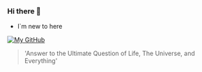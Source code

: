 ### Hi there 👋

- I`m new to here

[![My GitHub ](https://github-readme-stats.vercel.app/api?username=yuzhicheng22)]()

> 'Answer to the Ultimate Question of Life, The Universe, and Everything'

